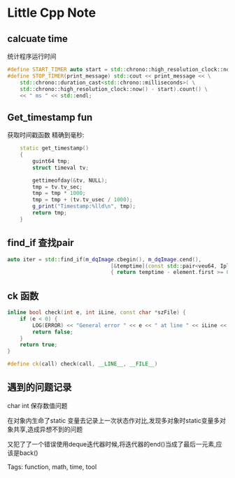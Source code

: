 # Little Cpp Note

## calcuate time

统计程序运行时间 

```cpp
#define START_TIMER auto start = std::chrono::high_resolution_clock::now(); 返回
#define STOP_TIMER(print_message) std::cout << print_message << \
    std::chrono::duration_cast<std::chrono::milliseconds>( \
    std::chrono::high_resolution_clock::now() - start).count() \
    << " ms " << std::endl;
```

## Get_timestamp fun

获取时间戳函数 精确到毫秒:

```cpp
    static get_timestamp()
    {
        guint64 tmp;
        struct timeval tv;

        gettimeofday(&tv, NULL);
        tmp = tv.tv_sec;
        tmp = tmp * 1000;
        tmp = tmp + (tv.tv_usec / 1000);
        g_print("Timestamp:%lld\n", tmp);
        return tmp;
    }
```

## find_if 查找pair

```cpp
auto iter = std::find_if(m_dqImage.cbegin(), m_dqImage.cend(),
                                 [&temptime](const std::pair<veu64, IplImage *> &element)
                                 { return temptime - element.first >= 0 && temptime - element.first <= 3; });
```



## ck 函数

```cpp
inline bool check(int e, int iLine, const char *szFile) {
    if (e < 0) {
        LOG(ERROR) << "General error " << e << " at line " << iLine << " in file " << szFile;
        return false;
    }
    return true;
}

#define ck(call) check(call, __LINE__, __FILE__)
```



## 遇到的问题记录

char int 保存数值问题

在对象内生命了static 变量去记录上一次状态作对比,发现多对象时static变量多对象共享,造成异想不到的问题

又犯了了一个错误使用deque迭代器时候,将迭代器的end()当成了最后一元素,应该是back()

Tags:
  function, math, time, tool